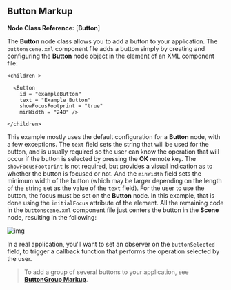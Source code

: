 ## Button Markup

**Node Class Reference:** [**Button**]

The **Button** node class allows you to add a button to your application. The `buttonscene.xml` component file adds a button simply by creating and configuring the **Button** node object in the **<children>** element of an XML component file:

```
<children >

  <Button
    id = "exampleButton"
    text = "Example Button"
    showFocusFootprint = "true"
    minWidth = "240" />

</children>
```

This example mostly uses the default configuration for a **Button** node, with a few exceptions. The `text` field sets the string that will be used for the button, and is usually required so the user can know the operation that will occur if the button is selected by pressing the **OK** remote key. The `showFocusFootprint` is not required, but provides a visual indication as to whether the button is focused or not. And the `minWidth` field sets the minimum width of the button (which may be larger depending on the length of the string set as the value of the `text` field). For the user to use the button, the focus must be set on the **Button** node. In this example, that is done using the `initialFocus` attribute of the **<component>** element. All the remaining code in the `buttonscene.xml` component file just centers the button in the **Scene** node, resulting in the following:

![img](https://sdkdocs.roku.com/download/attachments/4262928/buttondoc.jpg?version=3&modificationDate=1472837618805&api=v2)

In a real application, you'll want to set an observer on the `buttonSelected` field, to trigger a callback function that performs the operation selected by the user.



> To add a group of several buttons to your application, see [**ButtonGroup Markup**](https://github.com/rokudev/samples/tree/master/ux%20components/widgets).